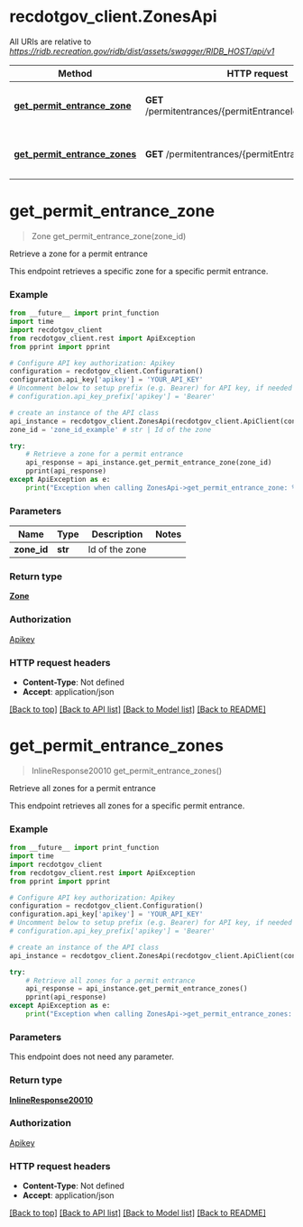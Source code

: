 # recdotgov_client.ZonesApi

All URIs are relative to *https://ridb.recreation.gov/ridb/dist/assets/swagger/RIDB_HOST/api/v1*

Method | HTTP request | Description
------------- | ------------- | -------------
[**get_permit_entrance_zone**](ZonesApi.md#get_permit_entrance_zone) | **GET** /permitentrances/{permitEntranceId}/zones/{zoneId} | Retrieve a zone for a permit entrance
[**get_permit_entrance_zones**](ZonesApi.md#get_permit_entrance_zones) | **GET** /permitentrances/{permitEntranceId}/zones | Retrieve all zones for a permit entrance

# **get_permit_entrance_zone**
> Zone get_permit_entrance_zone(zone_id)

Retrieve a zone for a permit entrance

This endpoint retrieves a specific zone for a specific permit entrance.

### Example
```python
from __future__ import print_function
import time
import recdotgov_client
from recdotgov_client.rest import ApiException
from pprint import pprint

# Configure API key authorization: Apikey
configuration = recdotgov_client.Configuration()
configuration.api_key['apikey'] = 'YOUR_API_KEY'
# Uncomment below to setup prefix (e.g. Bearer) for API key, if needed
# configuration.api_key_prefix['apikey'] = 'Bearer'

# create an instance of the API class
api_instance = recdotgov_client.ZonesApi(recdotgov_client.ApiClient(configuration))
zone_id = 'zone_id_example' # str | Id of the zone

try:
    # Retrieve a zone for a permit entrance
    api_response = api_instance.get_permit_entrance_zone(zone_id)
    pprint(api_response)
except ApiException as e:
    print("Exception when calling ZonesApi->get_permit_entrance_zone: %s\n" % e)
```

### Parameters

Name | Type | Description  | Notes
------------- | ------------- | ------------- | -------------
 **zone_id** | **str**| Id of the zone | 

### Return type

[**Zone**](Zone.md)

### Authorization

[Apikey](../README.md#Apikey)

### HTTP request headers

 - **Content-Type**: Not defined
 - **Accept**: application/json

[[Back to top]](#) [[Back to API list]](../README.md#documentation-for-api-endpoints) [[Back to Model list]](../README.md#documentation-for-models) [[Back to README]](../README.md)

# **get_permit_entrance_zones**
> InlineResponse20010 get_permit_entrance_zones()

Retrieve all zones for a permit entrance

This endpoint retrieves all zones for a specific permit entrance.

### Example
```python
from __future__ import print_function
import time
import recdotgov_client
from recdotgov_client.rest import ApiException
from pprint import pprint

# Configure API key authorization: Apikey
configuration = recdotgov_client.Configuration()
configuration.api_key['apikey'] = 'YOUR_API_KEY'
# Uncomment below to setup prefix (e.g. Bearer) for API key, if needed
# configuration.api_key_prefix['apikey'] = 'Bearer'

# create an instance of the API class
api_instance = recdotgov_client.ZonesApi(recdotgov_client.ApiClient(configuration))

try:
    # Retrieve all zones for a permit entrance
    api_response = api_instance.get_permit_entrance_zones()
    pprint(api_response)
except ApiException as e:
    print("Exception when calling ZonesApi->get_permit_entrance_zones: %s\n" % e)
```

### Parameters
This endpoint does not need any parameter.

### Return type

[**InlineResponse20010**](InlineResponse20010.md)

### Authorization

[Apikey](../README.md#Apikey)

### HTTP request headers

 - **Content-Type**: Not defined
 - **Accept**: application/json

[[Back to top]](#) [[Back to API list]](../README.md#documentation-for-api-endpoints) [[Back to Model list]](../README.md#documentation-for-models) [[Back to README]](../README.md)

